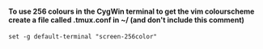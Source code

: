 #### To use 256 colours in the CygWin terminal to get the vim colourscheme create a file called .tmux.conf in ~/ (and don't include this comment)
```
set -g default-terminal "screen-256color"
```
